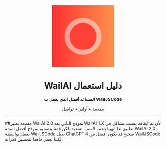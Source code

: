 
<!-- Project Logo -->
<p align="center">
  <img src="icon.png" alt="WailAI Logo" width="200" />
</p>

<!-- Project Title -->
<h1 align="center">WailAI دليل استعمال</h1>

<!-- Project Description -->
<p align="center">
  <strong>المساعد أفضل الذي يعمل ب WailJSCode</strong>
</p>

<!-- Table of Contents -->
<p align="center">
  <a href="#مقدمة">مقدمة</a> •
  <a href="#أوامر">أوامر</a> •
  <a href="#تواصل">تواصل</a>
</p>

---
##مقدمة
يعتبر WailAI 2.0 نموذج الثاني بعد WailAI 1.X لأن تم ايقافه بسبب مشاكل في تطبيق لذا انهينا دعمه لأسف الشديد .لكن قمنا بتصميم نموذج أفضل اسمه WailAI 2.0 يعمل بواسطة WailJSCode بديل ChatGPT 4 صحيح قد يكون أفضل من WailJSCode لكننا نعمل جاهدا لتحسين قدراته.
#
